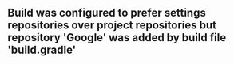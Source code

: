 

## Build was configured to prefer settings repositories over project repositories but repository 'Google' was added by build file 'build.gradle'


<!--stackedit_data:
eyJoaXN0b3J5IjpbOTAzOTYxNzY1XX0=
-->